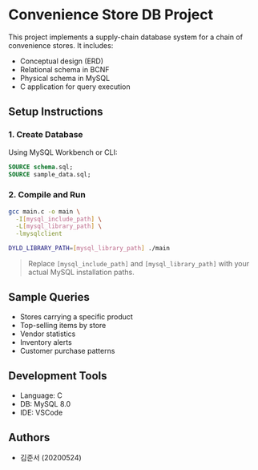 # Convenience Store DB Project

This project implements a supply-chain database system for a chain of convenience stores. It includes:

- Conceptual design (ERD)
- Relational schema in BCNF
- Physical schema in MySQL
- C application for query execution

## Setup Instructions

### 1. Create Database

Using MySQL Workbench or CLI:
```sql
SOURCE schema.sql;
SOURCE sample_data.sql;
```

### 2. Compile and Run

```bash
gcc main.c -o main \
  -I[mysql_include_path] \
  -L[mysql_library_path] \
  -lmysqlclient

DYLD_LIBRARY_PATH=[mysql_library_path] ./main
```

> Replace `[mysql_include_path]` and `[mysql_library_path]` with your actual MySQL installation paths.

## Sample Queries

- Stores carrying a specific product
- Top-selling items by store
- Vendor statistics
- Inventory alerts
- Customer purchase patterns

## Development Tools

- Language: C
- DB: MySQL 8.0
- IDE: VSCode

## Authors

- 김준서 (20200524)
